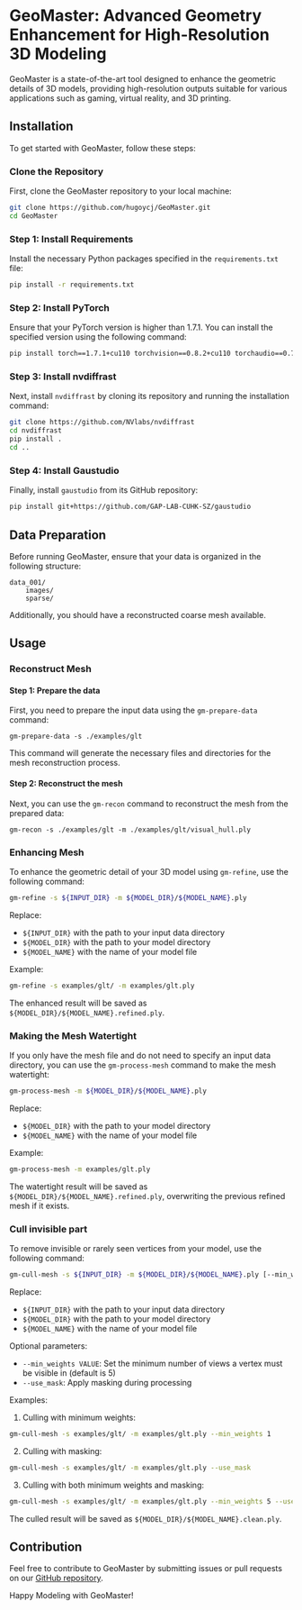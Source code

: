 # GeoMaster: Advanced Geometry Enhancement for High-Resolution 3D Modeling

GeoMaster is a state-of-the-art tool designed to enhance the geometric details of 3D models, providing high-resolution outputs suitable for various applications such as gaming, virtual reality, and 3D printing.

## Installation

To get started with GeoMaster, follow these steps:

### Clone the Repository

First, clone the GeoMaster repository to your local machine:
```bash
git clone https://github.com/hugoycj/GeoMaster.git
cd GeoMaster
```

### Step 1: Install Requirements

Install the necessary Python packages specified in the `requirements.txt` file:
```bash
pip install -r requirements.txt
```

### Step 2: Install PyTorch

Ensure that your PyTorch version is higher than 1.7.1. You can install the specified version using the following command:
```bash
pip install torch==1.7.1+cu110 torchvision==0.8.2+cu110 torchaudio==0.7.2 -f https://download.pytorch.org/whl/torch_stable.html
```

### Step 3: Install nvdiffrast

Next, install `nvdiffrast` by cloning its repository and running the installation command:
```bash
git clone https://github.com/NVlabs/nvdiffrast
cd nvdiffrast
pip install .
cd ..
```

### Step 4: Install Gaustudio

Finally, install `gaustudio` from its GitHub repository:
```bash
pip install git+https://github.com/GAP-LAB-CUHK-SZ/gaustudio
```

## Data Preparation

Before running GeoMaster, ensure that your data is organized in the following structure:
```
data_001/
    images/
    sparse/
```
Additionally, you should have a reconstructed coarse mesh available.

## Usage
### Reconstruct Mesh
#### Step 1: Prepare the data
First, you need to prepare the input data using the `gm-prepare-data` command:

```
gm-prepare-data -s ./examples/glt
```

This command will generate the necessary files and directories for the mesh reconstruction process.

#### Step 2: Reconstruct the mesh
Next, you can use the `gm-recon` command to reconstruct the mesh from the prepared data:

```
gm-recon -s ./examples/glt -m ./examples/glt/visual_hull.ply
```

### Enhancing Mesh

To enhance the geometric detail of your 3D model using `gm-refine`, use the following command:

```bash
gm-refine -s ${INPUT_DIR} -m ${MODEL_DIR}/${MODEL_NAME}.ply
```

Replace:
- `${INPUT_DIR}` with the path to your input data directory
- `${MODEL_DIR}` with the path to your model directory
- `${MODEL_NAME}` with the name of your model file

Example:
```bash
gm-refine -s examples/glt/ -m examples/glt.ply
```

The enhanced result will be saved as `${MODEL_DIR}/${MODEL_NAME}.refined.ply`.

### Making the Mesh Watertight

If you only have the mesh file and do not need to specify an input data directory, you can use the `gm-process-mesh` command to make the mesh watertight:

```bash
gm-process-mesh -m ${MODEL_DIR}/${MODEL_NAME}.ply
```

Replace:
- `${MODEL_DIR}` with the path to your model directory
- `${MODEL_NAME}` with the name of your model file

Example:
```bash
gm-process-mesh -m examples/glt.ply
```

The watertight result will be saved as `${MODEL_DIR}/${MODEL_NAME}.refined.ply`, overwriting the previous refined mesh if it exists.

### Cull invisible part

To remove invisible or rarely seen vertices from your model, use the following command:

```bash
gm-cull-mesh -s ${INPUT_DIR} -m ${MODEL_DIR}/${MODEL_NAME}.ply [--min_weights VALUE] [--use_mask]
```

Replace:
- `${INPUT_DIR}` with the path to your input data directory
- `${MODEL_DIR}` with the path to your model directory
- `${MODEL_NAME}` with the name of your model file

Optional parameters:
- `--min_weights VALUE`: Set the minimum number of views a vertex must be visible in (default is 5)
- `--use_mask`: Apply masking during processing

Examples:

1. Culling with minimum weights:
```bash
gm-cull-mesh -s examples/glt/ -m examples/glt.ply --min_weights 1
```

2. Culling with masking:
```bash
gm-cull-mesh -s examples/glt/ -m examples/glt.ply --use_mask
```

3. Culling with both minimum weights and masking:
```bash
gm-cull-mesh -s examples/glt/ -m examples/glt.ply --min_weights 5 --use_mask
```

The culled result will be saved as `${MODEL_DIR}/${MODEL_NAME}.clean.ply`.

## Contribution

Feel free to contribute to GeoMaster by submitting issues or pull requests on our [GitHub repository](https://github.com/hugoycj/GeoMaster).

Happy Modeling with GeoMaster!
